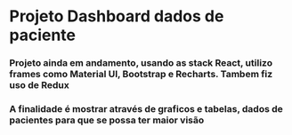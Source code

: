 # Projeto Dashboard dados de paciente

### Projeto ainda em andamento, usando as stack React, utilizo frames como Material UI, Bootstrap e Recharts. Tambem fiz uso de Redux
### A finalidade é mostrar através de graficos e tabelas, dados de pacientes para que se possa ter maior visão  